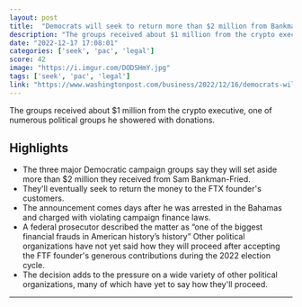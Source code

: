 ```yaml
---
layout: post
title:  "Democrats will seek to return more than $2 million from Bankman-Fried"
description: "The groups received about $1 million from the crypto executive, one of numerous political groups he showered with donations."
date: "2022-12-17 17:08:01"
categories: ['seek', 'pac', 'legal']
score: 42
image: "https://i.imgur.com/DODSHmY.jpg"
tags: ['seek', 'pac', 'legal']
link: "https://www.washingtonpost.com/business/2022/12/16/democrats-will-seek-return-more-than-1-million-bankman-fried/"
---
```


The groups received about $1 million from the crypto executive, one of numerous political groups he showered with donations.

## Highlights

- The three major Democratic campaign groups say they will set aside more than $2 million they received from Sam Bankman-Fried.
- They'll eventually seek to return the money to the FTX founder's customers.
- The announcement comes days after he was arrested in the Bahamas and charged with violating campaign finance laws.
- A federal prosecutor described the matter as “one of the biggest financial frauds in American history’s history” Other political organizations have not yet said how they will proceed after accepting the FTF founder's generous contributions during the 2022 election cycle.
- The decision adds to the pressure on a wide variety of other political organizations, many of which have yet to say how they'll proceed.

---
